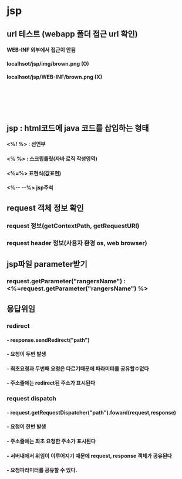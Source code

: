 # jsp
## url 테스트 (webapp 폴더 접근 url 확인)
#### WEB-INF 외부에서 접근이 안됨
#### localhsot/jsp/img/brown.png (O)
#### localhsot/jsp/WEB-INF/brown.png (X) <br><br><br><br><br><br>

##  jsp : html코드에 java 코드를 삽입하는 형태
####  <%! %> : 선언부
####  <% %> : 스크립틀릿(자바 로직 작성영역)
####  <%=%> 표현식(값표현)
####  <%-- --%> jsp주석 <br>


## request 객체 정보 확인
### request 정보(getContextPath, getRequestURI)
### request header 정보(사용자 환경 os, web browser)

## jsp파일 parameter받기
### request.getParameter("rangersName") : <%=request.getParameter("rangersName") %>

## 응답위임
### redirect 
####	- response.sendRedirect("path")
####	- 요청이 두번 발생
####	- 최초요청과 두번째 요청은 다르기때문에 파라미터를 공유할수없다
####	- 주소줄에는 redirect된 주소가 표시된다 
### request dispatch
####	- request.getRequestDispatcher("path").foward(request,response)
####	- 요청이 한번 발생
####	- 주소줄에는 최초 요청한 주소가 표시된다
####	- 서버내에서 위임이 이루어지기 때문에 request, response 객체가 공유된다
####  - 요청파라미터를 공유할 수 있다.
